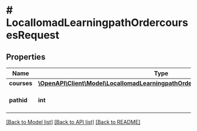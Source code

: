 # # LocalIomadLearningpathOrdercoursesRequest

## Properties

Name | Type | Description | Notes
------------ | ------------- | ------------- | -------------
**courses** | [**\OpenAPI\Client\Model\LocalIomadLearningpathOrdercoursesRequestCoursesInner[]**](LocalIomadLearningpathOrdercoursesRequestCoursesInner.md) |  |
**pathid** | **int** | ID of Iomad Learning Path |

[[Back to Model list]](../../README.md#models) [[Back to API list]](../../README.md#endpoints) [[Back to README]](../../README.md)
